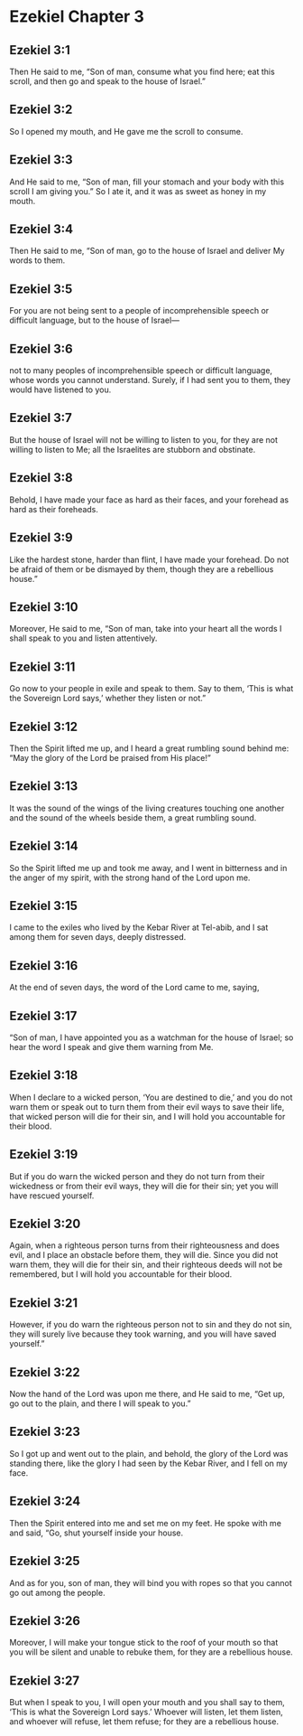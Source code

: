 # Ezekiel Chapter 3

## Ezekiel 3:1
Then He said to me, “Son of man, consume what you find here; eat this scroll, and then go and speak to the house of Israel.”

## Ezekiel 3:2
So I opened my mouth, and He gave me the scroll to consume.

## Ezekiel 3:3
And He said to me, “Son of man, fill your stomach and your body with this scroll I am giving you.” So I ate it, and it was as sweet as honey in my mouth.

## Ezekiel 3:4
Then He said to me, “Son of man, go to the house of Israel and deliver My words to them.

## Ezekiel 3:5
For you are not being sent to a people of incomprehensible speech or difficult language, but to the house of Israel—

## Ezekiel 3:6
not to many peoples of incomprehensible speech or difficult language, whose words you cannot understand. Surely, if I had sent you to them, they would have listened to you.

## Ezekiel 3:7
But the house of Israel will not be willing to listen to you, for they are not willing to listen to Me; all the Israelites are stubborn and obstinate.

## Ezekiel 3:8
Behold, I have made your face as hard as their faces, and your forehead as hard as their foreheads.

## Ezekiel 3:9
Like the hardest stone, harder than flint, I have made your forehead. Do not be afraid of them or be dismayed by them, though they are a rebellious house.”

## Ezekiel 3:10
Moreover, He said to me, “Son of man, take into your heart all the words I shall speak to you and listen attentively.

## Ezekiel 3:11
Go now to your people in exile and speak to them. Say to them, ‘This is what the Sovereign Lord says,’ whether they listen or not.”

## Ezekiel 3:12
Then the Spirit lifted me up, and I heard a great rumbling sound behind me: “May the glory of the Lord be praised from His place!”

## Ezekiel 3:13
It was the sound of the wings of the living creatures touching one another and the sound of the wheels beside them, a great rumbling sound.

## Ezekiel 3:14
So the Spirit lifted me up and took me away, and I went in bitterness and in the anger of my spirit, with the strong hand of the Lord upon me.

## Ezekiel 3:15
I came to the exiles who lived by the Kebar River at Tel-abib, and I sat among them for seven days, deeply distressed.

## Ezekiel 3:16
At the end of seven days, the word of the Lord came to me, saying,

## Ezekiel 3:17
“Son of man, I have appointed you as a watchman for the house of Israel; so hear the word I speak and give them warning from Me.

## Ezekiel 3:18
When I declare to a wicked person, ‘You are destined to die,’ and you do not warn them or speak out to turn them from their evil ways to save their life, that wicked person will die for their sin, and I will hold you accountable for their blood.

## Ezekiel 3:19
But if you do warn the wicked person and they do not turn from their wickedness or from their evil ways, they will die for their sin; yet you will have rescued yourself.

## Ezekiel 3:20
Again, when a righteous person turns from their righteousness and does evil, and I place an obstacle before them, they will die. Since you did not warn them, they will die for their sin, and their righteous deeds will not be remembered, but I will hold you accountable for their blood.

## Ezekiel 3:21
However, if you do warn the righteous person not to sin and they do not sin, they will surely live because they took warning, and you will have saved yourself.”

## Ezekiel 3:22
Now the hand of the Lord was upon me there, and He said to me, “Get up, go out to the plain, and there I will speak to you.”

## Ezekiel 3:23
So I got up and went out to the plain, and behold, the glory of the Lord was standing there, like the glory I had seen by the Kebar River, and I fell on my face.

## Ezekiel 3:24
Then the Spirit entered into me and set me on my feet. He spoke with me and said, “Go, shut yourself inside your house.

## Ezekiel 3:25
And as for you, son of man, they will bind you with ropes so that you cannot go out among the people.

## Ezekiel 3:26
Moreover, I will make your tongue stick to the roof of your mouth so that you will be silent and unable to rebuke them, for they are a rebellious house.

## Ezekiel 3:27
But when I speak to you, I will open your mouth and you shall say to them, ‘This is what the Sovereign Lord says.’ Whoever will listen, let them listen, and whoever will refuse, let them refuse; for they are a rebellious house.
